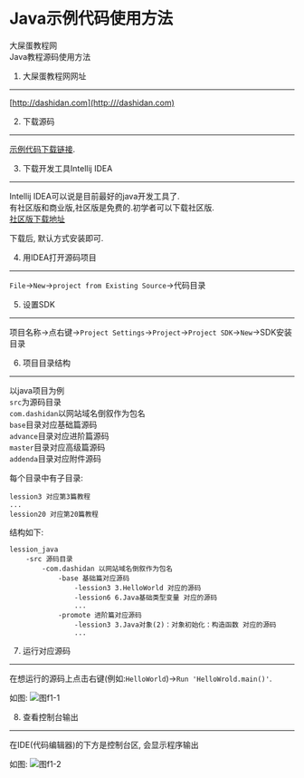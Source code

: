 Java示例代码使用方法
===

<div class="jumbotron">
<p>大屎蛋教程网<br>
   Java教程源码使用方法</p>  
</div>


1. 大屎蛋教程网网址
---

[http://dashidan.com](http:///dashidan.com)
    
2. 下载源码
---

[示例代码下载链接](https://github.com/zflh/lession_java/archive/master.zip).

3. 下载开发工具Intellij IDEA   
---

Intellij IDEA可以说是目前最好的java开发工具了.   
有社区版和商业版,社区版是免费的.初学者可以下载社区版.   
[社区版下载地址](https://download.jetbrains.com/idea/ideaIC-2017.2.3.exe)

下载后, 默认方式安装即可.

4. 用IDEA打开源码项目
---

`File`->`New`->`project from Existing Source`->代码目录

5. 设置SDK
---

项目名称->点右键->`Project Settings`->`Project`->`Project SDK`->`New`->SDK安装目录
   
6. 项目目录结构
---

以java项目为例   
`src`为源码目录   
`com.dashidan`以网站域名倒叙作为包名   
`base`目录对应基础篇源码   
`advance`目录对应进阶篇源码   
`master`目录对应高级篇源码   
`addenda`目录对应附件源码   

每个目录中有子目录:   

	lession3 对应第3篇教程
	...
	lession20 对应第20篇教程

结构如下:

	lession_java
	    -src 源码目录
	        -com.dashidan 以网站域名倒叙作为包名
                -base 基础篇对应源码
                    -lession3 3.HelloWorld 对应的源码
                    -lession6 6.Java基础类型变量 对应的源码
                    ...
                -promote 进阶篇对应源码
                    -lession3 3.Java对象(2)：对象初始化：构造函数 对应的源码
                    ...
                    
		
7. 运行对应源码
---

在想运行的源码上点击右键(例如:`HelloWorld`)->`Run 'HelloWrold.main()'`.   
  

如图:
![图f1-1](http://localhost/img/java/addenda/f1-1.png)

8. 查看控制台输出
---

在IDE(代码编辑器)的下方是控制台区, 会显示程序输出

如图:
![图f1-2](http://localhost/img/java/addenda/f1-2.png)